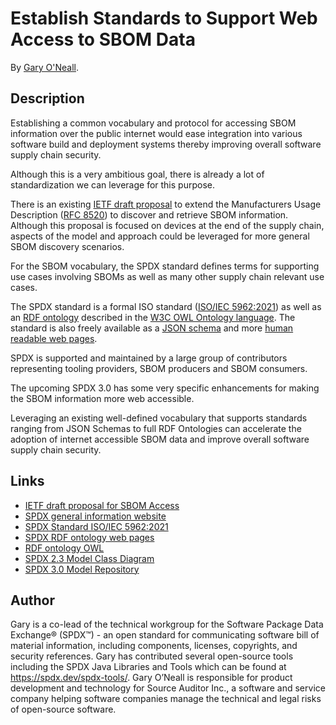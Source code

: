 # Establish Standards to Support Web Access to SBOM Data

By [Gary O'Neall](#author).


## Description
Establishing a common vocabulary and protocol for accessing SBOM information over the public internet would ease integration into
various software build and deployment systems thereby improving overall software supply chain security.

Although this is a very ambitious goal, there is already a lot of standardization we can leverage for this purpose.

There is an existing [IETF draft proposal](https://datatracker.ietf.org/doc/html/draft-ietf-opsawg-sbom-access)
to extend the Manufacturers Usage Description ([RFC 8520](https://tools.ietf.org/html/rfc8520)) to discover and retrieve SBOM information.
Although this proposal is focused on devices at the end of the supply chain, aspects of the model and approach could be leveraged for 
more general SBOM discovery scenarios.

For the SBOM vocabulary, the SPDX standard defines terms for supporting use cases involving SBOMs as well as many other supply chain relevant use cases.

The SPDX standard is a formal ISO standard ([ISO/IEC 5962:2021](https://www.iso.org/standard/81870.html)) as well as an 
[RDF ontology](https://spdx.org/rdf/terms/) described in the [W3C OWL Ontology language](https://www.w3.org/OWL/).
The standard is also freely available as a [JSON schema](https://github.com/spdx/spdx-spec/blob/master/schemas/spdx-schema.json)
and more [human readable web pages](https://spdx.github.io/spdx-spec/v2.3/).

SPDX is supported and maintained by a large group of contributors representing tooling providers, SBOM producers and SBOM consumers.

The upcoming SPDX 3.0 has some very specific enhancements for making the SBOM information more web accessible.

Leveraging an existing well-defined vocabulary that supports standards ranging from JSON Schemas to full RDF Ontologies can accelerate
the adoption of internet accessible SBOM data and improve overall software supply chain security.


## Links
- [IETF draft proposal for SBOM Access](https://datatracker.ietf.org/doc/html/draft-ietf-opsawg-sbom-access)
- [SPDX general information website](https://spdx.dev/)
- [SPDX Standard ISO/IEC 5962:2021](https://www.iso.org/standard/81870.html)
- [SPDX RDF ontology web pages](https://spdx.org/rdf/terms/)
- [RDF ontology OWL](https://github.com/spdx/spdx-spec/blob/master/ontology/spdx-ontology.owl.ttl)
- [SPDX 2.3 Model Class Diagram](https://github.com/spdx/spdx-spec/blob/master/ontology/SPDX-2.3-simplified.png)
- [SPDX 3.0 Model Repository](https://github.com/spdx/spdx-3-model)


## Author

Gary is a co-lead of the technical workgroup for the Software Package Data Exchange® (SPDX™) - an open standard for
communicating software bill of material information, including components, licenses, copyrights, and security references.
Gary has contributed several open-source tools including the SPDX Java Libraries and Tools which can be found at https://spdx.dev/spdx-tools/.
Gary O’Neall is responsible for product development and technology for Source Auditor Inc.,
a software and service company helping software companies manage the technical and legal risks of open-source software.

